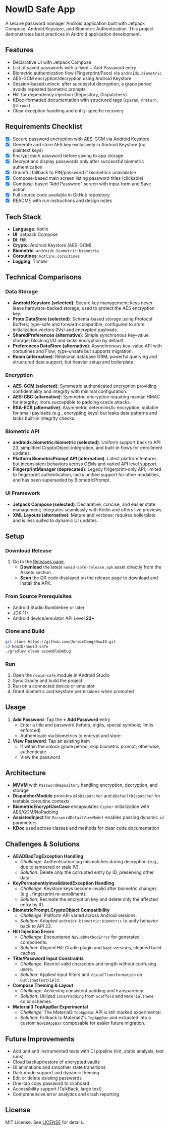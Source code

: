 # NowID Safe App

A secure password manager Android application built with Jetpack Compose, Android Keystore, and
Biometric Authentication. This project demonstrates best practices in Android application
development.

## Features

- Declarative UI with Jetpack Compose
- List of saved passwords with a fixed + Add Password entry
- Biometric authentication flow (Fingerprint/Face) via `androidx.biometric`
- AES-GCM encryption/decryption using Android Keystore
- Session-based unlock: after successful decryption, a grace period avoids repeated biometric
  prompts
- Hilt for dependency injection (Repository, Dispatchers)
- KDoc-formatted documentation with structured tags (`@param`, `@return`, `@throws`)
- Clear exception handling and entry-specific recovery

## Requirements Checklist

- [x] Secure password encryption with AES-GCM via Android Keystore
- [x] Generate and store AES key exclusively in Android Keystore (no plaintext keys)
- [x] Encrypt each password before saving to app storage
- [x] Decrypt and display passwords only after successful biometric authentication
- [x] Graceful fallback to PIN/password if biometrics unavailable
- [x] Compose-based main screen listing password titles (clickable)
- [x] Compose-based “Add Password” screen with input form and Save action
- [x] Full source code available in GitHub repository
- [x] README with run instructions and design notes

## Tech Stack

- **Language**: Kotlin
- **UI**: Jetpack Compose
- **DI**: Hilt
- **Crypto**: Android Keystore (AES-GCM)
- **Biometric**: `androidx.biometric:biometric`
- **Coroutines**: `kotlinx.coroutines`
- **Logging**: Timber

## Technical Comparisons

### Data Storage

- **Android Keystore (selected)**: Secure key management; keys never leave hardware-backed storage;
  used to protect the AES encryption key.
- **Proto DataStore (selected)**: Schema-based storage using Protocol Buffers; type-safe and
  forward-compatible; configured to store initialization vectors (IVs) and encrypted payloads.
- **SharedPreferences (alternative)**: Simple synchronous key–value storage; blocking I/O and lacks
  encryption by default.
- **Preferences DataStore (alternative)**: Asynchronous key–value API with coroutines and Flow;
  type-unsafe but supports migration.
- **Room (alternative)**: Relational database ORM; powerful querying and structured data support,
  but heavier setup and boilerplate.

### Encryption

- **AES-GCM (selected)**: Symmetric authenticated encryption providing confidentiality and integrity
  with minimal configuration.
- **AES-CBC (alternative)**: Symmetric encryption requiring manual HMAC for integrity; more
  susceptible to padding oracle attacks.
- **RSA-ECB (alternative)**: Asymmetric deterministic encryption; suitable for small payloads (e.g.,
  encrypting keys) but leaks data patterns and lacks built-in integrity checks.

### Biometric API

- **androidx.biometric:biometric (selected)**: Uniform support back to API 23, simplified
  CryptoObject integration, and built-in flows for enrollment updates.
- **Platform BiometricPrompt API (alternative)**: Latest platform features but inconsistent
  behaviors across OEMs and varied API level support.
- **FingerprintManager (deprecated)**: Legacy fingerprint-only API; limited to fingerprint
  authentication, lacks unified support for other modalities, and has been superseded by
  BiometricPrompt.

### UI Framework

- **Jetpack Compose (selected)**: Declarative, concise, and easier state management; integrates
  seamlessly with Kotlin and offers live previews.
- **XML Layouts (alternative)**: Mature and verbose; requires boilerplate and is less suited to
  dynamic UI updates.

## Setup

### Download Release

1. Go to the [Releases page](./releases).
    - **Download** the latest `nowid-safe-release.apk` asset directly from the Assets section.
    - **Scan** the QR code displayed on the release page to download and install the APK.

### From Source Prerequisites

- Android Studio Bumblebee or later
- JDK 11+
- Android device/emulator API Level **23+**

### Clone and Build

```bash
git clone https://github.com/JunbinDeng/NowID.git
cd NowID/nowid-safe
./gradlew clean assembleDebug
```

### Run

1. Open the `nowid-safe` module in Android Studio
2. Sync Gradle and build the project
3. Run on a connected device or emulator
4. Grant biometric and keystore permissions when prompted

## Usage

1. **Add Password**: Tap the **+ Add Password** entry
    - Enter a title and password (letters, digits, special symbols; limits enforced)
    - Authenticate via biometrics to encrypt and store
2. **View Password**: Tap an existing item
    - If within the unlock grace period, skip biometric prompt; otherwise, authenticate
    - View the password

## Architecture

- **MVVM** with `PasswordRepository` handling encryption, decryption, and storage
- **DispatcherModule** provides `@IoDispatcher` and `@DefaultDispatcher` for testable coroutine
  contexts
- **BiometricEncryptUseCase** encapsulates `Cipher` initialization with AES/GCM/NoPadding
- **AssistedInject** for `PasswordDetailViewModel` enables passing dynamic `id` parameters
- **KDoc** used across classes and methods for clear code documentation

## Challenges & Solutions

- **AEADBadTagException Handling**
    - *Challenge*: Authentication tag mismatches during decryption (e.g., due to tampered or stale
      IV).
    - *Solution*: Delete only the corrupted entry by ID, preserving other data.
- **KeyPermanentlyInvalidatedException Handling**
    - *Challenge*: Keystore keys become invalid after biometric changes (e.g., fingerprint
      re-enrollment).
    - *Solution*: Recreate the encryption key and delete only the affected entry by ID.
- **BiometricPrompt.CryptoObject Compatibility**
    - *Challenge*: Platform API varied across Android versions.
    - *Solution*: Adopted `androidx.biometric:biometric` to unify behavior back to API 23.
- **Hilt Injection Errors**
    - *Challenge*: Encountered `NoSuchMethodError` for generated components.
    - *Solution*: Aligned Hilt Gradle plugin and `kapt` versions, cleaned build caches.
- **Title/Password Input Constraints**
    - *Challenge*: Restrict valid characters and length without confusing users.
    - *Solution*: Applied input filters and `VisualTransformation` on `OutlinedTextField`.
- **Compose Theming & Layout**
    - *Challenge*: Achieving consistent padding and transparency.
    - *Solution*: Utilized `innerPadding` from `Scaffold` and `MaterialTheme` color schemes.
- **Material3 TopAppBar Experimental**
    - *Challenge*: The Material3 `TopAppBar` API is still marked experimental.
    - *Solution*: Fallback to Material2's `TopAppBar` and extracted into a custom `NowIDAppBar`
      composable for easier future migration.

## Future Improvements

- Add unit and instrumented tests with CI pipeline (lint, static analysis, test runs)
- Cloud backup/restore of encrypted vaults
- UI animations and smoother state transitions
- Dark mode support and dynamic theming
- Edit or delete existing passwords
- One-tap copy password to clipboard
- Accessibility support (TalkBack, large text)
- Comprehensive error analytics and crash reporting

## License

MIT License. See [LICENSE](../LICENSE) for details.